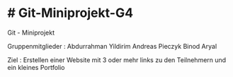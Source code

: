 # # Git-Miniprojekt-G4
Git - Miniprojekt

Gruppenmitglieder :	Abdurrahman Yildirim
			Andreas Pieczyk
			Binod Aryal



Ziel : 			Erstellen einer Website mit 3 oder mehr links zu den Teilnehmern und ein 
				kleines Portfolio



